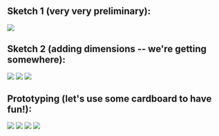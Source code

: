 ## Sketch 1 (very very preliminary):
![](IMG_8615.jpg) 

## Sketch 2 (adding dimensions -- we're getting somewhere):
![](designpt2_1.JPG) 
![](designpt2_2.JPG) 
![](designpt2_3.JPG) 

## Prototyping (let's use some cardboard to have fun!):
![](IMG_0291.JPG) 
![](IMG_0869.JPG) 
![](IMG_5537.JPG) 
![](linkageexample.png) 
